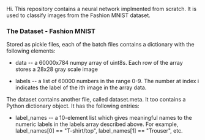 Hi. This repository contains a neural network implmented from scratch.
It is used to classify images from the Fashion MNIST dataset.

### The Dataset - Fashion MNIST

Stored as pickle files, each of the batch files contains a dictionary with the following elements:

- data -- a 60000x784 numpy array of uint8s. Each row of the array stores a 28x28 gray scale image

- labels -- a list of 60000 numbers in the range 0-9. The number at index i indicates the label of the ith image in the array data.

The dataset contains another file, called dataset.meta. It too contains a Python dictionary object. It has the following entries:

- label_names -- a 10-element list which gives meaningful names to the numeric labels in the labels array described above. For example, label_names[0] == "T-shirt/top", label_names[1] == "Trouser", etc.

